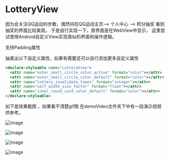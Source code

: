 # LotteryView

因为会关注QQ运动的步数，偶然间在QQ运动主页--> 个人中心 --> 积分抽奖 看到抽奖的界面比较美观，
于是自行实现一下，原界面是在WebView中显示， 这里尝试使用Android自定义View实现类似的界面和操作逻辑。

支持Padding属性

抽离出以下自定义属性，如果有需要还可以自行添加更多自定义属性

```XML
<declare-styleable name="LotteryView">
  <attr name="outer_small_circle_color_active" format="color"></attr>  <!-- 小圆圈变化的颜色 -->
  <attr name="outer_small_circle_color_default" format="color"></attr> <!-- 小圆圈默认颜色 -->
  <attr name="lottery_invalidate_times" format="integer"></attr>       <!-- 抽奖动画刷新次数 -->
  <attr name="self_width_size_factor" format="float"></attr>           <!-- view宽度占屏幕宽度的比例 建议设置此值不小于0.75f -->
  <attr name="inner_round_card_color_default" format="color"></attr>   <!-- 内部卡片默认背景颜色 -->
</declare-styleable>
```


如下是效果截图 ，如果看不清楚gif图 在demoVideo文件夹下中有一段演示视频供参考。

![image](https://github.com/aquarius520/LotteryView/blob/master/images/Screenshot_20170417-221618.jpg?raw=true)

![image](https://github.com/aquarius520/LotteryView/blob/master/images/Screenshot_20170417-221611.jpg?raw=true)

![image](https://github.com/aquarius520/LotteryView/blob/master/images/Screenshot_20170417-221603.jpg?raw=true)

![image](https://github.com/aquarius520/LotteryView/blob/master/images/demo.gif?raw=true)
